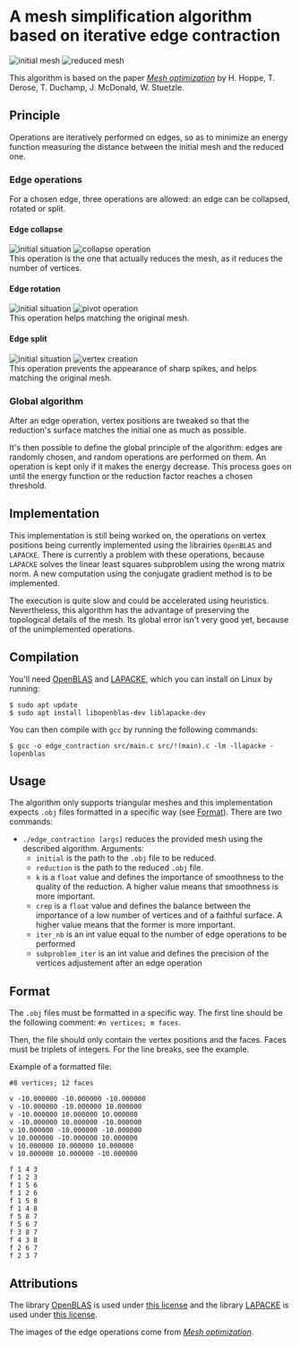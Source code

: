 # A mesh simplification algorithm based on iterative edge contraction
![initial mesh](https://i.imgur.com/HXTQ9VP.png) ![reduced mesh](https://i.imgur.com/Fwm0GuE.png)

This algorithm is based on the paper [_Mesh optimization_](https://doi.org/10.1145/166117.166119) by H. Hoppe, T. Derose, T. Duchamp, J. McDonald, W. Stuetzle.

## Principle
Operations are iteratively performed on edges, so as to minimize an energy function measuring the distance between the initial mesh and the reduced one. 

### Edge operations
For a chosen edge, three operations are allowed: an edge can be collapsed, rotated or split.

#### Edge collapse
![initial situation](https://i.imgur.com/GUarpWn.png) ![collapse operation](https://i.imgur.com/srvrpOq.png) \
This operation is the one that actually reduces the mesh, as it reduces the number of vertices.

#### Edge rotation
![initial situation](https://i.imgur.com/GUarpWn.png) ![pivot operation](https://i.imgur.com/pD7kvtz.png) \
This operation helps matching the original mesh.

#### Edge split
![initial situation](https://i.imgur.com/GUarpWn.png) ![vertex creation](https://i.imgur.com/io3a8Ot.png) \
This operation prevents the appearance of sharp spikes, and helps matching the original mesh.

### Global algorithm
After an edge operation, vertex positions are tweaked so that the reduction's surface matches the initial one as much as possible.

It's then possible to define the global principle of the algorithm: edges are randomly chosen, and random operations are performed on them. An operation is kept only if it makes the energy decrease. This process goes on until the energy function or the reduction factor reaches a chosen threshold.

## Implementation
This implementation is still being worked on, the operations on vertex positions being currently implemented using the librairies `OpenBLAS` and `LAPACKE`. There is currently a problem with these operations, because `LAPACKE` solves the linear least squares subproblem using the wrong matrix norm. A new computation using the conjugate gradient method is to be implemented.

The execution is quite slow and could be accelerated using heuristics. Nevertheless, this algorithm has the advantage of preserving the topological details of the mesh. Its global error isn't very good yet, because of the unimplemented operations.

 ## Compilation
 You'll need [OpenBLAS](https://www.openblas.net/) and [LAPACKE](https://www.netlib.org/lapack/lapacke.html), which you can install on Linux by running:
 ```
$ sudo apt update
$ sudo apt install libopenblas-dev liblapacke-dev
```

You can then compile with `gcc` by running the following commands:
```
$ gcc -o edge_contraction src/main.c src/!(main).c -lm -llapacke -lopenblas
```

## Usage
The algorithm only supports triangular meshes and this implementation expects `.obj` files formatted in a specific way (see [Format](#format)). There are two commands:
* `./edge_contraction [args]` reduces the provided mesh using the described algorithm. Arguments:
  * `initial` is the path to the `.obj` file to be reduced.
  * `reduction` is the path to the reduced `.obj` file.
  * `k` is a `float` value and defines the importance of smoothness to the quality of the reduction. A higher value means that smoothness is more important.
  * `crep` is a `float` value and defines the balance between the importance of a low number of vertices and of a faithful surface. A higher value means that the former is more important.
  * `iter_nb` is an int value equal to the number of edge operations to be performed
  * `subproblem_iter` is an int value and defines the precision of the vertices adjustement after an edge operation


## Format
The `.obj` files must be formatted in a specific way. The first line should be the following comment:
```#n vertices; m faces```.

Then, the file should only contain the vertex positions and the faces. Faces must be triplets of integers. For the line breaks, see the example.

Example of a formatted file:
```obj
#8 vertices; 12 faces

v -10.000000 -10.000000 -10.000000
v -10.000000 -10.000000 10.000000
v -10.000000 10.000000 10.000000
v -10.000000 10.000000 -10.000000
v 10.000000 -10.000000 -10.000000
v 10.000000 -10.000000 10.000000
v 10.000000 10.000000 10.000000
v 10.000000 10.000000 -10.000000

f 1 4 3
f 1 2 3
f 1 5 6
f 1 2 6
f 1 5 8
f 1 4 8
f 5 8 7
f 5 6 7
f 3 8 7
f 4 3 8
f 2 6 7
f 2 3 7
```
## Attributions
The library [OpenBLAS](https://www.netlib.org/blas/) is used under [this license](https://github.com/xianyi/OpenBLAS/blob/develop/LICENSE) and the library [LAPACKE](https://www.netlib.org/lapack/lapacke.html) is used under [this license](https://github.com/Reference-LAPACK/lapack/blob/master/LICENSE).

The images of the edge operations come from [_Mesh optimization_](https://doi.org/10.1145/166117.166119).
